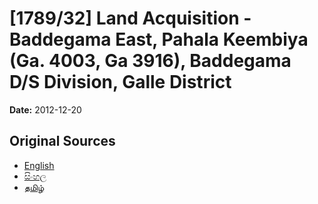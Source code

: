 # [1789/32] Land Acquisition - Baddegama East, Pahala Keembiya (Ga. 4003, Ga 3916), Baddegama D/S Division, Galle District

**Date:** 2012-12-20

## Original Sources

- [English](https://documents.gov.lk/view/extra-gazettes/2012/12/1789-32_E.pdf)
- [සිංහල](https://documents.gov.lk/view/extra-gazettes/2012/12/1789-32_S.pdf)
- [தமிழ்](https://documents.gov.lk/view/extra-gazettes/2012/12/1789-32_T.pdf)
